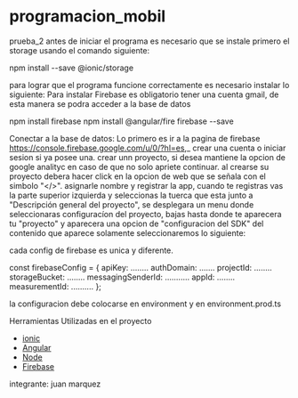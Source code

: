 # programacion_mobil

prueba_2 antes de iniciar el programa es necesario que se instale primero el storage usando el comando siguiente:

npm install --save @ionic/storage



para lograr que el programa funcione correctamente es necesario instalar lo siguiente:
Para instalar Firebase es obligatorio tener una cuenta gmail, de esta manera se podra acceder a la base de datos

npm install firebase npm install @angular/fire firebase --save

Conectar a la base de datos:
Lo primero es ir a la pagina de firebase https://console.firebase.google.com/u/0/?hl=es,_
crear una cuenta o iniciar sesion si ya posee una.
crear unn proyecto, si desea mantiene la opcion de google analityc en caso de que no solo apriete continuar.
al crearse su proyecto debera hacer click en la opcion de web que se señala con el simbolo "</>".
asignarle nombre y registrar la app, cuando te registras vas la parte superior izquierda y seleccionas la tuerca que esta junto a "Descripción general del proyecto", se desplegara un menu donde seleccionaras configuracíon del proyecto, bajas hasta donde te aparecera tu "proyecto" y aparecera una opcion de "configuracion del SDK" del contenido que aparece solamente seleccionaremos lo siguiente:

cada config de firebase es unica y diferente.

const firebaseConfig = {
    apiKey: ........
    authDomain: .......
    projectId: ........
    storageBucket: ........
    messagingSenderId: ...........
    appId: ........
    measurementId: ..........
    };

la configuracion debe colocarse en environment y en environment.prod.ts


Herramientas Utilizadas en el proyecto

* [ionic](https://ionicframework.com) 
* [Angular](https://angular.io) 
* [Node](https://nodejs.org/es/)
* [Firebase](https://console.firebase.google.com/u/0/)


integrante: juan marquez

